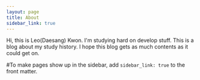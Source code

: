 ```yaml
---
layout: page
title: About
sidebar_link: true
---
```


<p class="message">
  Hi, this is Leo(Daesang) Kwon.
  I'm studying hard on develop stuff.
  This is a blog about my study history.
  I hope this blog gets as much contents as it could get on.
</p>

#To make pages show up in the sidebar, add `sidebar_link: true` to the front
matter.